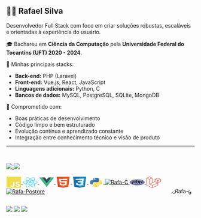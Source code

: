 ## 👨‍💻 Rafael Silva

Desenvolvedor Full Stack com foco em criar soluções robustas, escaláveis e orientadas à experiência do usuário.

🎓 Bachareu em **Ciência da Computação** pela **Universidade Federal do Tocantins (UFT) 2020 - 2024**.

🚀 Minhas principais stacks:

- **Back-end:** PHP (Laravel)
- **Front-end:** Vue.js, React, JavaScript
- **Linguagens adicionais:** Python, C
- **Bancos de dados:** MySQL, PostgreSQL, SQLite, MongoDB

🔧 Comprometido com:

- Boas práticas de desenvolvimento
- Código limpo e bem estruturado
- Evolução contínua e aprendizado constante
- Integração entre conhecimento técnico e visão de produto

---
 &nbsp;
<div align="left">
  <a href="https://github.com/Rafael-jooj">
  <img height="180em" src="https://github-readme-stats.vercel.app/api?username=Rafael-jooj&show_icons=true&theme=dark&include_all_commits=true&count_private=true"/>
  <img height="180em" src="https://github-readme-stats.vercel.app/api/top-langs/?username=Rafael-jooj&layout=compact&langs_count=7&theme=dark"/>
</div>
<div style="display: inline_block"><br>
  <img align="center" alt="Rafa-Js" height="30" width="40" src="https://raw.githubusercontent.com/devicons/devicon/master/icons/javascript/javascript-plain.svg">
  <img align="center" alt="Rafa-React" height="30" width="40" src="https://raw.githubusercontent.com/devicons/devicon/master/icons/react/react-original.svg">
  <img align="center" alt="Rafa-Vue" height="30" width="40" src="https://raw.githubusercontent.com/devicons/devicon/master/icons/vuejs/vuejs-original.svg">
  <img align="center" alt="Rafa-HTML" height="30" width="40" src="https://raw.githubusercontent.com/devicons/devicon/master/icons/html5/html5-original.svg">
  <img align="center" alt="Rafa-CSS" height="30" width="40" src="https://raw.githubusercontent.com/devicons/devicon/master/icons/css3/css3-original.svg">
  <img align="center" alt="Rafa-Python" height="30" width="40" src="https://raw.githubusercontent.com/devicons/devicon/master/icons/python/python-original.svg">
  <img align="center" alt="Rafa-C" height="30" width="40" src="https://cdn.jsdelivr.net/gh/devicons/devicon/icons/c/c-original.svg">
  <img align="center" alt="Rafa-PHP" height="30" width="40" src="https://raw.githubusercontent.com/devicons/devicon/master/icons/php/php-original.svg">
  <img align="center" alt="Rafa-Laravel" height="30" width="40" src="https://raw.githubusercontent.com/devicons/devicon/master/icons/laravel/laravel-original.svg">
  <img align="center" alt="Rafa-Postgre" height="30" width="40" src="https://cdn.jsdelivr.net/gh/devicons/devicon/icons/postgresql/postgresql-plain.svg">
  <img align="right" alt="Rafa-gif" height="150" style="border-radius:50px;" src="https://c.tenor.com/YWulcxAZi24AAAAC/i-am-mclovin-fogell.gif">
</div>

 ##
 
 <div> 
  <a href="https://www.instagram.com/rafael_h.h/" target="_blank"><img src="https://img.shields.io/badge/-Instagram-%23E4405F?style=for-the-badge&logo=instagram&logoColor=white" target="_blank"></a>
  <a href = "mailto:rafaelrst15@gmail.com"><img src="https://img.shields.io/badge/-Gmail-%23333?style=for-the-badge&logo=gmail&logoColor=white" target="_blank"></a>
  <a href="https://www.linkedin.com/in/rafaelsilva18/" target="_blank"><img src="https://img.shields.io/badge/-LinkedIn-%230077B5?style=for-the-badge&logo=linkedin&logoColor=white" target="_blank"></a> 
</div>
